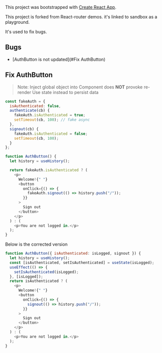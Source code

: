 This project was bootstrapped with [Create React App](https://github.com/facebookincubator/create-react-app).

This project is forked from React-router demos. it's linked to sandbox as a playground.

It's used to fix bugs.

## Bugs

- [AuthButton is not updated](#Fix AuthButton)

## Fix AuthButton

> Note: Inject global object into Component does **NOT** provoke re-render
> Use state instead to persist data

```js
const fakeAuth = {
  isAuthenticated: false,
  authenticate(cb) {
    fakeAuth.isAuthenticated = true;
    setTimeout(cb, 100); // fake async
  },
  signout(cb) {
    fakeAuth.isAuthenticated = false;
    setTimeout(cb, 100);
  }
};

function AuthButton() {
  let history = useHistory();

  return fakeAuth.isAuthenticated ? (
    <p>
      Welcome!{" "}
      <button
        onClick={() => {
          fakeAuth.signout(() => history.push("/"));
        }}
      >
        Sign out
      </button>
    </p>
  ) : (
    <p>You are not logged in.</p>
  );
}
```

Below is the corrected version

```js
function AuthButton({ isAuthenticated: isLogged, signout }) {
  let history = useHistory();
  const [isAuthenticated, setIsAuthenticated] = useState(isLogged);
  useEffect(() => {
    setIsAuthenticated(isLogged);
  }, [isLogged]);
  return isAuthenticated ? (
    <p>
      Welcome!{" "}
      <button
        onClick={() => {
          signout(() => history.push("/"));
        }}
      >
        Sign out
      </button>
    </p>
  ) : (
    <p>You are not logged in.</p>
  );
}
```
